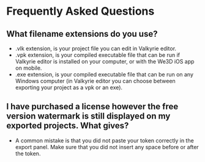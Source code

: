 # Frequently Asked Questions

## What filename extensions do you use?
- .vlk extension, is your project file you can edit in Valkyrie editor.
- .vpk extension, is your compiled executable file that can be run if Valkyrie editor is installed on your computer, or with the We3D iOS app on mobile.
- .exe extension, is your compiled executable file that can be run on any Windows computer (in Valkyrie editor you can choose between exporting your project as a vpk or an exe).

##  I have purchased a license however the free version watermark is still displayed on my exported projects. What gives?
- A common mistake is that you did not paste your token correctly in the export panel. Make sure that you did not insert any space before or after the token.